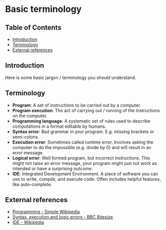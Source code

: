 # Basic terminology

## Table of Contents

* [Introduction](#introduction)
* [Terminology](#terminology)
* [External references](#external-references)

## Introduction

Here is some basic jargon / terminology you should understand.

## Terminology

- **Program**: A set of instructions to be carried out by a computer.
- **Program execution**: The act of carrying out / running of the instructions on the computer.
- **Programming language**: A systematic set of rules used to describe computations in a format editable by humans.
- **Syntax error**: Bad grammar in your program. E.g. missing brackets or semi-colons.
- **Execution error**: Sometimes called runtime error. Involves asking the computer to do the impossible (e.g. divide by 0) and will result in an error message.
- **Logical error**: Well formed program, but incorrect instructions. This might not raise an error message, your program might just not work as intended or have a surprising outcome.
- **IDE**: Integrated Development Environment. A piece of software you can use to write, compile, and execute code. Often includes helpful features, like auto-complete. 

## External references
- [Programming - Simple Wikipedia](https://simple.wikipedia.org/wiki/Computer_programming)
- [Syntax, execution and logic errors - BBC Bitesize](http://www.bbc.co.uk/education/guides/zg4j7ty/revision/2)
- [IDE - Wikipedia](https://en.wikipedia.org/wiki/Integrated_development_environment)


